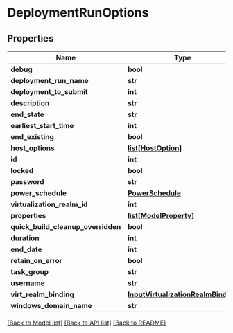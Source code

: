 # DeploymentRunOptions

## Properties
Name | Type | Description | Notes
------------ | ------------- | ------------- | -------------
**debug** | **bool** |  | [optional] 
**deployment_run_name** | **str** |  | [optional] 
**deployment_to_submit** | **int** |  | [optional] 
**description** | **str** |  | [optional] 
**end_state** | **str** |  | [optional] 
**earliest_start_time** | **int** |  | [optional] 
**end_existing** | **bool** |  | [optional] 
**host_options** | [**list[HostOption]**](HostOption.md) |  | [optional] 
**id** | **int** |  | [optional] 
**locked** | **bool** |  | [optional] 
**password** | **str** |  | 
**power_schedule** | [**PowerSchedule**](PowerSchedule.md) |  | [optional] 
**virtualization_realm_id** | **int** |  | [optional] 
**properties** | [**list[ModelProperty]**](ModelProperty.md) |  | [optional] 
**quick_build_cleanup_overridden** | **bool** |  | [optional] 
**duration** | **int** |  | [optional] 
**end_date** | **int** |  | [optional] 
**retain_on_error** | **bool** |  | [optional] 
**task_group** | **str** |  | [optional] 
**username** | **str** |  | 
**virt_realm_binding** | [**InputVirtualizationRealmBinding**](InputVirtualizationRealmBinding.md) |  | [optional] 
**windows_domain_name** | **str** |  | [optional] 

[[Back to Model list]](../README.md#documentation-for-models) [[Back to API list]](../README.md#documentation-for-api-endpoints) [[Back to README]](../README.md)


